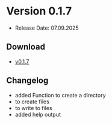 # Version 0.1.7
- Release Date: 07.09.2025

## Download
- [v0.1.7](https://github.com/ShadowDara/LuaAPI-Rust/releases/tag/v0.1.7)

## Changelog
- added Function to create a directory
- to create files
- to write to files
- added help output
